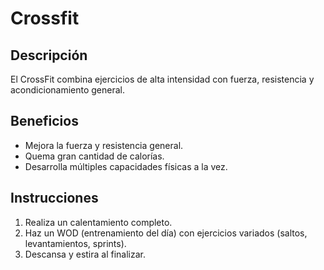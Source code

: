 # Crossfit

## Descripción
El CrossFit combina ejercicios de alta intensidad con fuerza, resistencia y acondicionamiento general.

## Beneficios
- Mejora la fuerza y resistencia general.
- Quema gran cantidad de calorías.
- Desarrolla múltiples capacidades físicas a la vez.

## Instrucciones
1. Realiza un calentamiento completo.
2. Haz un WOD (entrenamiento del día) con ejercicios variados (saltos, levantamientos, sprints).
3. Descansa y estira al finalizar.
